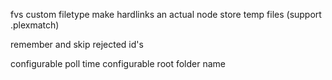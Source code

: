 fvs custom filetype
    make hardlinks an actual node
    store temp files (support .plexmatch)

remember and skip rejected id's

configurable poll time
configurable root folder name
